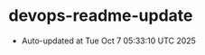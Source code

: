 # devops-readme-update
<!--START_SECTION:activity-->
- Auto-updated at Tue Oct  7 05:33:10 UTC 2025
<!--END_SECTION:activity-->
